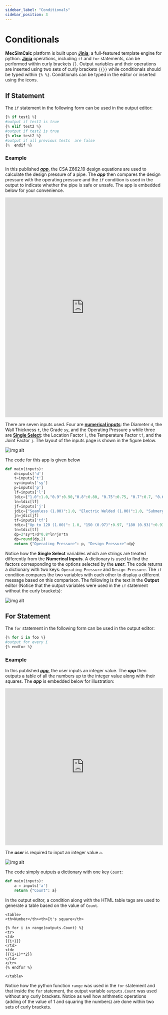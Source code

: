```yaml
---
sidebar_label: "Conditionals"
sidebar_position: 3
---
```


# Conditionals

**MecSimCalc** platform is built upon [**Jinja**](https://jinja.palletsprojects.com/en/3.1.x/); a full-featured template engine for python. [**Jinja**](https://palletsprojects.com/p/jinja/) operations, including `if` and `for` statements, can be performed within curly brackets `{}`. Output variables and their operations are inserted using two sets of curly brackets `{{}}` while conditionals should be typed within `{% %}`. Conditionals can be typed in the editor or inserted using the icons.

## If Statement

The `if` statement in the following form can be used in the output editor:

```python
{% if test1 %}
#output if test1 is true
{% elif test2 %}
#output if test2 is true
{% else test2 %}
#output if all previous tests  are false
{%  endif %}
```

### Example

In this published [_**app**_](https://mecsimcalc.com/app/9164993/pressure_design_of_pipeline_according_to_csa_z_662), the CSA Z662.19 design equations are used to calculate the design pressure of a pipe. The _**app**_ then compares the design pressure with the operating pressure and the `if` condition is used in the output to indicate whether the pipe is safe or unsafe. The app is embedded below for your convenience.

<div style={{width: "100%", height: "700px", overflow: "hidden"}}>
<iframe src='https://mecsimcalc.com/app/9164993/pressure_design_of_pipeline_according_to_csa_z_662' style={{position:"relative", left:"-45px", top:"-48px"}} width="100%" height="700" title="MecSimCalc" frameborder="0"></iframe>
</div>

There are seven inputs used. Four are [**numerical inputs**](../Inputs/Input-Types.md): the Diameter `d`, the Wall Thickness `t`, the Grade `sy`, and the Operating Pressure `p` while three are [**Single Select**](../Inputs/Input-Types.md): the Location Factor `l`, the Temperature Factor `tf`, and the Joint Factor `j`. The layout of the inputs page is shown in the figure below.

<div style={{textAlign: 'center'}}>

![img alt](/docs/getting-started/examplepipe.png)

</div>

The code for this app is given below

```python
def main(inputs):
    d=inputs['d']
    t=inputs['t']
    sy=inputs['sy']
    p=inputs['p']
    lf=inputs['l']
    ldic={"1.0":1.0,"0.9":0.90,"0.8":0.80, "0.75":0.75, "0.7":0.7, "0.625":0.625, "0.55":0.55, "0.5":0.5 }
    ln=ldic[lf]
    jf=inputs['j']
    jdic={"Seamless (1.00)":1.0, "Electric Welded (1.00)":1.0, "Submerged arc welded (1.00)":1.0, "Continuous welded (0.60)":0.6}
    jn=jdic[jf]
    tf=inputs['tf']
    tdic={"Up to 120 (1.00)": 1.0, "150 (0.97)":0.97, "180 (0.93)":0.93, "200 (0.91)":0.91, "230 (0.87)":0.87}
    tn=tdic[tf]
    dp=2*sy*t/d*0.8*ln*jn*tn
    dp=round(dp,2)
    return {"Operating Pressure": p, "Design Pressure":dp}
```

Notice how the **Single Select** variables which are strings are treated differently from the **Numerical Inputs**. A dictionary is used to find the factors corresponding to the options selected by the _**user**_. The code returns a dictionary with two keys: `Operating Pressure` and `Design Pressure`. The `if` condition compares the two variables with each other to display a different message based on this comparison. The following is the text in the **Output** editor (Notice that the output variables were used in the `if` statement without the curly brackets):

<div style={{textAlign: 'center'}}>

![img alt](/docs/getting-started/examplepipeoutput.png)

</div>

## For Statement

The `for` statement in the following form can be used in the output editor:

```python
{% for i in foo %}
#output for every i
{% endfor %}
```

### Example

In this published [_**app**_](https://mecsimcalc.com/app/1535961/using_for_loop), the user inputs an integer value. The _**app**_ then outputs a table of all the numbers up to the integer value along with their squares. The _**app**_ is embedded below for illustration:

<div style={{width: "100%", height: "500px", overflow: "hidden"}}>
<iframe src='https://mecsimcalc.com/app/1535961/using_for_loop' style={{position:"relative", left:"-45px", top:"-48px"}} width="100%" height="500" title="MecSimCalc" frameborder="0"></iframe>
</div>

The _**user**_ is required to input an integer value `a`.

<div style={{textAlign: 'center'}}>

![img alt](/docs/getting-started/examplefor.png)

</div>

The code simply outputs a dictionary with one key `Count`:

```python
def main(inputs):
    a = inputs['a']
    return {"Count": a}
```

In the output editor, a condition along with the HTML table tags are used to generate a table based on the value of `Count`.

```
<table>
<th>Number</th><th>It's square</th>

{% for i in range(outputs.Count) %}
<tr>
<td>
{{i+1}}
</td>
<td>
{{(i+1)**2}}
</td>
</tr>
{% endfor %}

</table>
```

Notice how the python function `range` was used in the `for` statement and that inside the `for` statement, the output variable `outputs.Count` was used without any curly brackets. Notice as well how arithmetic operations (adding of the value of 1 and squaring the numbers) are done within two sets of curly brackets.
